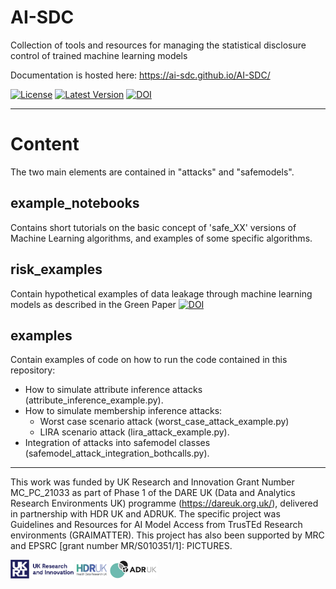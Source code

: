 # AI-SDC
Collection of tools and resources for managing the statistical disclosure control of trained machine learning models

Documentation is hosted here: https://ai-sdc.github.io/AI-SDC/

[![License](https://img.shields.io/badge/license-MIT-blue.svg?style=flat)](https://opensource.org/licenses/MIT)
[![Latest Version](https://img.shields.io/github/v/release/AI-SDC/AI-SDC?style=flat)](https://github.com/AI-SDC/AI-SDC/releases)
[![DOI](https://zenodo.org/badge/518801511.svg)](https://zenodo.org/badge/latestdoi/518801511)

---
# Content

The two main elements are contained in "attacks" and "safemodels".

## example_notebooks

Contains short tutorials on  the basic concept of 'safe_XX' versions of Machine Learning algorithms, and examples of some specific algorithms.

## risk_examples

Contain hypothetical examples of data leakage through machine learning models as described in the Green Paper [![DOI](https://zenodo.org/badge/DOI/10.5281/zenodo.6896214.svg)](https://doi.org/10.5281/zenodo.6896214)

## examples

Contain examples of code on how to run the code contained in this repository:
- How to simulate attribute inference attacks (attribute_inference_example.py).
- How to simulate membership inference attacks:
  - Worst case scenario attack (worst_case_attack_example.py)
  - LIRA scenario attack (lira_attack_example.py).
- Integration of attacks into safemodel classes (safemodel_attack_integration_bothcalls.py).


---

This work was funded by UK Research and Innovation Grant Number MC_PC_21033 as part of Phase 1 of the DARE UK (Data and Analytics Research Environments UK) programme (https://dareuk.org.uk/), delivered in partnership with HDR UK and ADRUK. The specific project was Guidelines and Resources for AI Model Access from TrusTEd Research environments (GRAIMATTER).­ This project has also been supported by MRC and EPSRC [grant number MR/S010351/1]: PICTURES.

<img src="docs/source/images/UK_Research_and_Innovation_logo.svg" width="20%" height="20%" padding=20/> <img src="docs/source/images/health-data-research-uk-hdr-uk-logo-vector.png" width="10%" height="10%" padding=20/> <img src="docs/source/images/logo_print.png" width="15%" height="15%" padding=20/>
